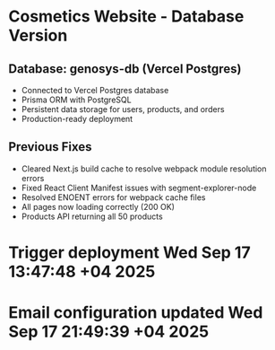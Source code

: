 # Cosmetics Website - Database Version

## Database: genosys-db (Vercel Postgres)
- Connected to Vercel Postgres database
- Prisma ORM with PostgreSQL
- Persistent data storage for users, products, and orders
- Production-ready deployment

## Previous Fixes
- Cleared Next.js build cache to resolve webpack module resolution errors
- Fixed React Client Manifest issues with segment-explorer-node
- Resolved ENOENT errors for webpack cache files
- All pages now loading correctly (200 OK)
- Products API returning all 50 products
# Trigger deployment Wed Sep 17 13:47:48 +04 2025
# Email configuration updated Wed Sep 17 21:49:39 +04 2025
